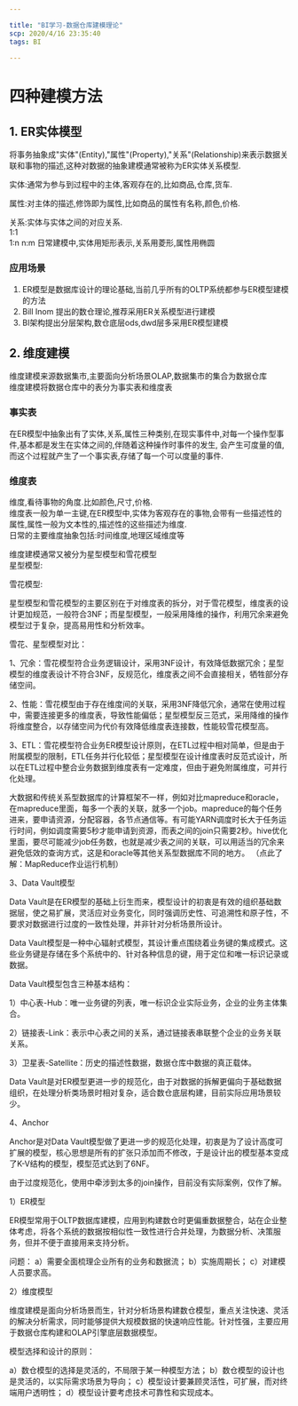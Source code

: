 ```yaml
---

title: "BI学习-数据仓库建模理论"
scp: 2020/4/16 23:35:40
tags: BI  

---
```


# 四种建模方法  
## 1. ER实体模型  
将事务抽象成"实体"(Entity),"属性"(Property),"关系"(Relationship)来表示数据关联和事物的描述,这种对数据的抽象建模通常被称为ER实体关系模型.  

实体:通常为参与到过程中的主体,客观存在的,比如商品,仓库,货车.  

属性:对主体的描述,修饰即为属性,比如商品的属性有名称,颜色,价格.  

关系:实体与实体之间的对应关系.  
    1:1  
    1:n
    n:m
日常建模中,实体用矩形表示,关系用菱形,属性用椭圆  

### 应用场景
1. ER模型是数据库设计的理论基础,当前几乎所有的OLTP系统都参与ER模型建模的方法  
2. Bill Inom 提出的数仓理论,推荐采用ER关系模型进行建模  
3. BI架构提出分层架构,数仓底层ods,dwd层多采用ER模型建模  

## 2. 维度建模

维度建模来源数据集市,主要面向分析场景OLAP,数据集市的集合为数据仓库  
维度建模将数据仓库中的表分为事实表和维度表  
### 事实表

在ER模型中抽象出有了实体,关系,属性三种类别,在现实事件中,对每一个操作型事件,基本都是发生在实体之间的,伴随着这种操作时事件的发生,
会产生可度量的值,而这个过程就产生了一个事实表,存储了每一个可以度量的事件.  

### 维度表

维度,看待事物的角度.比如颜色,尺寸,价格.  
维度表一般为单一主键,在ER模型中,实体为客观存在的事物,会带有一些描述性的属性,属性一般为文本性的,描述性的这些描述为维度.  
日常的主要维度抽象包括:时间维度,地理区域维度等  

维度建模通常又被分为星型模型和雪花模型  
星型模型:  


雪花模型:  


星型模型和雪花模型的主要区别在于对维度表的拆分，对于雪花模型，维度表的设计更加规范，一般符合3NF；而星型模型，一般采用降维的操作，利用冗余来避免模型过于复杂，提高易用性和分析效率。

雪花、星型模型对比：

1、冗余：雪花模型符合业务逻辑设计，采用3NF设计，有效降低数据冗余；星型模型的维度表设计不符合3NF，反规范化，维度表之间不会直接相关，牺牲部分存储空间。

2、性能：雪花模型由于存在维度间的关联，采用3NF降低冗余，通常在使用过程中，需要连接更多的维度表，导致性能偏低；星型模型反三范式，采用降维的操作将维度整合，以存储空间为代价有效降低维度表连接数，性能较雪花模型高。

3、ETL：雪花模型符合业务ER模型设计原则，在ETL过程中相对简单，但是由于附属模型的限制，ETL任务并行化较低；星型模型在设计维度表时反范式设计，所以在ETL过程中整合业务数据到维度表有一定难度，但由于避免附属维度，可并行化处理。

大数据和传统关系型数据库的计算框架不一样，例如对比mapreduce和oracle，在mapreduce里面，每多一个表的关联，就多一个job。mapreduce的每个任务进来，要申请资源，分配容器，各节点通信等。有可能YARN调度时长大于任务运行时间，例如调度需要5秒才能申请到资源，而表之间的join只需要2秒。hive优化里面，要尽可能减少job任务数，也就是减少表之间的关联，可以用适当的冗余来避免低效的查询方式，这是和oracle等其他关系型数据库不同的地方。
（点此了解：MapReduce作业运行机制）

3、Data Vault模型

Data Vault是在ER模型的基础上衍生而来，模型设计的初衷是有效的组织基础数据层，使之易扩展，灵活应对业务变化，同时强调历史性、可追溯性和原子性，不要求对数据进行过度的一致性处理，并非针对分析场景所设计。

Data Vault模型是一种中心辐射式模型，其设计重点围绕着业务键的集成模式。这些业务键是存储在多个系统中的、针对各种信息的键，用于定位和唯一标识记录或数据。

Data Vault模型包含三种基本结构：

1）中心表-Hub：唯一业务键的列表，唯一标识企业实际业务，企业的业务主体集合。

2）链接表-Link：表示中心表之间的关系，通过链接表串联整个企业的业务关联关系。

3）卫星表-Satellite：历史的描述性数据，数据仓库中数据的真正载体。

Data Vault是对ER模型更进一步的规范化，由于对数据的拆解更偏向于基础数据组织，在处理分析类场景时相对复杂，适合数仓底层构建，目前实际应用场景较少。

4、Anchor

Anchor是对Data Vault模型做了更进一步的规范化处理，初衷是为了设计高度可扩展的模型，核心思想是所有的扩张只添加而不修改，于是设计出的模型基本变成了K-V结构的模型，模型范式达到了6NF。

由于过度规范化，使用中牵涉到太多的join操作，目前没有实际案例，仅作了解。


1）ER模型

ER模型常用于OLTP数据库建模，应用到构建数仓时更偏重数据整合，站在企业整体考虑，将各个系统的数据按相似性一致性进行合并处理，为数据分析、决策服务，但并不便于直接用来支持分析。

问题：
a）需要全面梳理企业所有的业务和数据流；
b）实施周期长；
c）对建模人员要求高。

2）维度模型

维度建模是面向分析场景而生，针对分析场景构建数仓模型，重点关注快速、灵活的解决分析需求，同时能够提供大规模数据的快速响应性能。针对性强，主要应用于数据仓库构建和OLAP引擎底层数据模型。

模型选择和设计的原则：

a）数仓模型的选择是灵活的，不局限于某一种模型方法；
b）数仓模型的设计也是灵活的，以实际需求场景为导向；
c）模型设计要兼顾灵活性，可扩展，而对终端用户透明性；
d）模型设计要考虑技术可靠性和实现成本。
